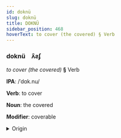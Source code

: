 ```yaml
---
id: doknü
slug: doknü
title: DOKNÜ
sidebar_position: 468
hoverText: to cover (the covered) § Verb
---
```


### doknü&emsp;<span kind="abugida">ʌ̑ƨʄ</span>

*to cover (the covered)* **§** Verb

**IPA**: /ˈdɑk.nu/

**Verb**: to cover

**Noun**: the covered

**Modifier**: coverable

<details>
    <summary>Origin</summary>
    Nepali ढाक्नु ḍhāknu [ɖʱä̤knu]<br/>
    <em>Indo-Iranian Language Family</em>
</details>